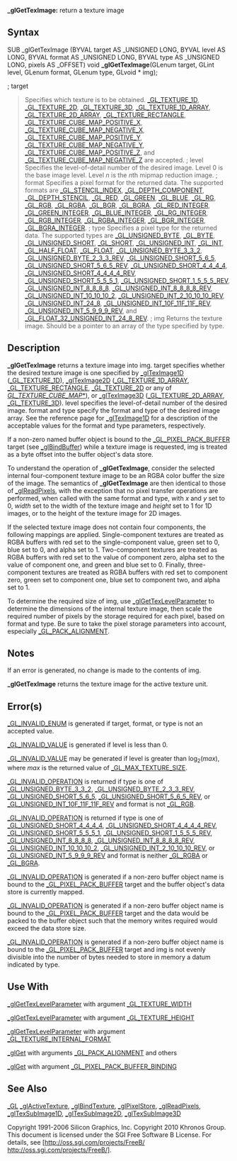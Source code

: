 **_glGetTexImage:** return a texture image


## Syntax


  SUB _glGetTexImage (BYVAL target AS _UNSIGNED LONG, BYVAL level AS LONG, BYVAL format AS _UNSIGNED LONG, BYVAL type AS _UNSIGNED LONG, pixels AS _OFFSET)
  void **_glGetTexImage**(GLenum target, GLint level, GLenum format, GLenum type, GLvoid * img);


; target
>  Specifies which texture is to be obtained. [_GL_TEXTURE_1D](_GL_TEXTURE_1D), [_GL_TEXTURE_2D](_GL_TEXTURE_2D), [_GL_TEXTURE_3D](_GL_TEXTURE_3D), [_GL_TEXTURE_1D_ARRAY](_GL_TEXTURE_1D_ARRAY), [_GL_TEXTURE_2D_ARRAY](_GL_TEXTURE_2D_ARRAY), [_GL_TEXTURE_RECTANGLE](_GL_TEXTURE_RECTANGLE), [_GL_TEXTURE_CUBE_MAP_POSITIVE_X](_GL_TEXTURE_CUBE_MAP_POSITIVE_X), [_GL_TEXTURE_CUBE_MAP_NEGATIVE_X](_GL_TEXTURE_CUBE_MAP_NEGATIVE_X), [_GL_TEXTURE_CUBE_MAP_POSITIVE_Y](_GL_TEXTURE_CUBE_MAP_POSITIVE_Y), [_GL_TEXTURE_CUBE_MAP_NEGATIVE_Y](_GL_TEXTURE_CUBE_MAP_NEGATIVE_Y), [_GL_TEXTURE_CUBE_MAP_POSITIVE_Z](_GL_TEXTURE_CUBE_MAP_POSITIVE_Z), and [_GL_TEXTURE_CUBE_MAP_NEGATIVE_Z](_GL_TEXTURE_CUBE_MAP_NEGATIVE_Z) are accepted.
; level
>  Specifies the level-of-detail number of the desired image. Level 0 is the base image level. Level *n* is the *n*th mipmap reduction image.
; format
>  Specifies a pixel format for the returned data. The supported formats are [_GL_STENCIL_INDEX](_GL_STENCIL_INDEX), [_GL_DEPTH_COMPONENT](_GL_DEPTH_COMPONENT), [_GL_DEPTH_STENCIL](_GL_DEPTH_STENCIL), [_GL_RED](_GL_RED), [_GL_GREEN](_GL_GREEN), [_GL_BLUE](_GL_BLUE), [_GL_RG](_GL_RG), [_GL_RGB](_GL_RGB), [_GL_RGBA](_GL_RGBA), [_GL_BGR](_GL_BGR), [_GL_BGRA](_GL_BGRA), [_GL_RED_INTEGER](_GL_RED_INTEGER), [_GL_GREEN_INTEGER](_GL_GREEN_INTEGER), [_GL_BLUE_INTEGER](_GL_BLUE_INTEGER), [_GL_RG_INTEGER](_GL_RG_INTEGER), [_GL_RGB_INTEGER](_GL_RGB_INTEGER), [_GL_RGBA_INTEGER](_GL_RGBA_INTEGER), [_GL_BGR_INTEGER](_GL_BGR_INTEGER), [_GL_BGRA_INTEGER](_GL_BGRA_INTEGER).
; type
>  Specifies a pixel type for the returned data. The supported types are [_GL_UNSIGNED_BYTE](_GL_UNSIGNED_BYTE), [_GL_BYTE](_GL_BYTE), [_GL_UNSIGNED_SHORT](_GL_UNSIGNED_SHORT), [_GL_SHORT](_GL_SHORT), [_GL_UNSIGNED_INT](_GL_UNSIGNED_INT), [_GL_INT](_GL_INT), [_GL_HALF_FLOAT](_GL_HALF_FLOAT), [_GL_FLOAT](_GL_FLOAT), [_GL_UNSIGNED_BYTE_3_3_2](_GL_UNSIGNED_BYTE_3_3_2), [_GL_UNSIGNED_BYTE_2_3_3_REV](_GL_UNSIGNED_BYTE_2_3_3_REV), [_GL_UNSIGNED_SHORT_5_6_5](_GL_UNSIGNED_SHORT_5_6_5), [_GL_UNSIGNED_SHORT_5_6_5_REV](_GL_UNSIGNED_SHORT_5_6_5_REV), [_GL_UNSIGNED_SHORT_4_4_4_4](_GL_UNSIGNED_SHORT_4_4_4_4), [_GL_UNSIGNED_SHORT_4_4_4_4_REV](_GL_UNSIGNED_SHORT_4_4_4_4_REV), [_GL_UNSIGNED_SHORT_5_5_5_1](_GL_UNSIGNED_SHORT_5_5_5_1), [_GL_UNSIGNED_SHORT_1_5_5_5_REV](_GL_UNSIGNED_SHORT_1_5_5_5_REV), [_GL_UNSIGNED_INT_8_8_8_8](_GL_UNSIGNED_INT_8_8_8_8), [_GL_UNSIGNED_INT_8_8_8_8_REV](_GL_UNSIGNED_INT_8_8_8_8_REV), [_GL_UNSIGNED_INT_10_10_10_2](_GL_UNSIGNED_INT_10_10_10_2), [_GL_UNSIGNED_INT_2_10_10_10_REV](_GL_UNSIGNED_INT_2_10_10_10_REV), [_GL_UNSIGNED_INT_24_8](_GL_UNSIGNED_INT_24_8), [_GL_UNSIGNED_INT_10F_11F_11F_REV](_GL_UNSIGNED_INT_10F_11F_11F_REV), [_GL_UNSIGNED_INT_5_9_9_9_REV](_GL_UNSIGNED_INT_5_9_9_9_REV), and [_GL_FLOAT_32_UNSIGNED_INT_24_8_REV](_GL_FLOAT_32_UNSIGNED_INT_24_8_REV).
; img
>  Returns the texture image. Should be a pointer to an array of the type specified by type.


## Description


**_glGetTexImage** returns a texture image into img. target specifies whether the desired texture image is one specified by [_glTexImage1D](_glTexImage1D) ([_GL_TEXTURE_1D](_GL_TEXTURE_1D)), [_glTexImage2D](_glTexImage2D) ([_GL_TEXTURE_1D_ARRAY](_GL_TEXTURE_1D_ARRAY), [_GL_TEXTURE_RECTANGLE](_GL_TEXTURE_RECTANGLE), [_GL_TEXTURE_2D](_GL_TEXTURE_2D) or any of [_GL_TEXTURE_CUBE_MAP_*](_GL_TEXTURE_CUBE_MAP_*)), or [_glTexImage3D](_glTexImage3D) ([_GL_TEXTURE_2D_ARRAY](_GL_TEXTURE_2D_ARRAY), [_GL_TEXTURE_3D](_GL_TEXTURE_3D)). level specifies the level-of-detail number of the desired image. format and type specify the format and type of the desired image array. See the reference page for [_glTexImage1D](_glTexImage1D) for a description of the acceptable values for the format and type parameters, respectively.

If a non-zero named buffer object is bound to the [_GL_PIXEL_PACK_BUFFER](_GL_PIXEL_PACK_BUFFER) target (see [_glBindBuffer](_glBindBuffer)) while a texture image is requested, img is treated as a byte offset into the buffer object's data store.

To understand the operation of **_glGetTexImage**, consider the selected internal four-component texture image to be an RGBA color buffer the size of the image. The semantics of **_glGetTexImage** are then identical to those of [_glReadPixels](_glReadPixels), with the exception that no pixel transfer operations are performed, when called with the same format and type, with *x* and *y* set to 0, *width* set to the width of the texture image and *height* set to 1 for 1D images, or to the height of the texture image for 2D images.

If the selected texture image does not contain four components, the following mappings are applied. Single-component textures are treated as RGBA buffers with red set to the single-component value, green set to 0, blue set to 0, and alpha set to 1. Two-component textures are treated as RGBA buffers with red set to the value of component zero, alpha set to the value of component one, and green and blue set to 0. Finally, three-component textures are treated as RGBA buffers with red set to component zero, green set to component one, blue set to component two, and alpha set to 1.

To determine the required size of img, use [_glGetTexLevelParameter](_glGetTexLevelParameter) to determine the dimensions of the internal texture image, then scale the required number of pixels by the storage required for each pixel, based on format and type. Be sure to take the pixel storage parameters into account, especially [_GL_PACK_ALIGNMENT](_GL_PACK_ALIGNMENT).


## Notes


If an error is generated, no change is made to the contents of img.

**_glGetTexImage** returns the texture image for the active texture unit.


## Error(s)


[_GL_INVALID_ENUM](_GL_INVALID_ENUM) is generated if target, format, or type is not an accepted value.

[_GL_INVALID_VALUE](_GL_INVALID_VALUE) is generated if level is less than 0.

[_GL_INVALID_VALUE](_GL_INVALID_VALUE) may be generated if level is greater than log<sub>2</sub>(*max*), where *max* is the returned value of [_GL_MAX_TEXTURE_SIZE](_GL_MAX_TEXTURE_SIZE).

[_GL_INVALID_OPERATION](_GL_INVALID_OPERATION) is returned if type is one of [_GL_UNSIGNED_BYTE_3_3_2](_GL_UNSIGNED_BYTE_3_3_2), [_GL_UNSIGNED_BYTE_2_3_3_REV](_GL_UNSIGNED_BYTE_2_3_3_REV), [_GL_UNSIGNED_SHORT_5_6_5](_GL_UNSIGNED_SHORT_5_6_5), [_GL_UNSIGNED_SHORT_5_6_5_REV](_GL_UNSIGNED_SHORT_5_6_5_REV), or [_GL_UNSIGNED_INT_10F_11F_11F_REV](_GL_UNSIGNED_INT_10F_11F_11F_REV) and format is not [_GL_RGB](_GL_RGB).

[_GL_INVALID_OPERATION](_GL_INVALID_OPERATION) is returned if type is one of [_GL_UNSIGNED_SHORT_4_4_4_4](_GL_UNSIGNED_SHORT_4_4_4_4), [_GL_UNSIGNED_SHORT_4_4_4_4_REV](_GL_UNSIGNED_SHORT_4_4_4_4_REV), [_GL_UNSIGNED_SHORT_5_5_5_1](_GL_UNSIGNED_SHORT_5_5_5_1), [_GL_UNSIGNED_SHORT_1_5_5_5_REV](_GL_UNSIGNED_SHORT_1_5_5_5_REV), [_GL_UNSIGNED_INT_8_8_8_8](_GL_UNSIGNED_INT_8_8_8_8), [_GL_UNSIGNED_INT_8_8_8_8_REV](_GL_UNSIGNED_INT_8_8_8_8_REV), [_GL_UNSIGNED_INT_10_10_10_2](_GL_UNSIGNED_INT_10_10_10_2), [_GL_UNSIGNED_INT_2_10_10_10_REV](_GL_UNSIGNED_INT_2_10_10_10_REV), or [_GL_UNSIGNED_INT_5_9_9_9_REV](_GL_UNSIGNED_INT_5_9_9_9_REV) and format is neither [_GL_RGBA](_GL_RGBA) or [_GL_BGRA](_GL_BGRA).

[_GL_INVALID_OPERATION](_GL_INVALID_OPERATION) is generated if a non-zero buffer object name is bound to the [_GL_PIXEL_PACK_BUFFER](_GL_PIXEL_PACK_BUFFER) target and the buffer object's data store is currently mapped.

[_GL_INVALID_OPERATION](_GL_INVALID_OPERATION) is generated if a non-zero buffer object name is bound to the [_GL_PIXEL_PACK_BUFFER](_GL_PIXEL_PACK_BUFFER) target and the data would be packed to the buffer object such that the memory writes required would exceed the data store size.

[_GL_INVALID_OPERATION](_GL_INVALID_OPERATION) is generated if a non-zero buffer object name is bound to the [_GL_PIXEL_PACK_BUFFER](_GL_PIXEL_PACK_BUFFER) target and img is not evenly divisible into the number of bytes needed to store in memory a datum indicated by type.


## Use With


[_glGetTexLevelParameter](_glGetTexLevelParameter) with argument [_GL_TEXTURE_WIDTH](_GL_TEXTURE_WIDTH)

[_glGetTexLevelParameter](_glGetTexLevelParameter) with argument [_GL_TEXTURE_HEIGHT](_GL_TEXTURE_HEIGHT)

[_glGetTexLevelParameter](_glGetTexLevelParameter) with argument [_GL_TEXTURE_INTERNAL_FORMAT](_GL_TEXTURE_INTERNAL_FORMAT)

[_glGet](_glGet) with arguments [_GL_PACK_ALIGNMENT](_GL_PACK_ALIGNMENT) and others

[_glGet](_glGet) with argument [_GL_PIXEL_PACK_BUFFER_BINDING](_GL_PIXEL_PACK_BUFFER_BINDING)


## See Also


[_GL](_GL)
[_glActiveTexture](_glActiveTexture), [_glBindTexture](_glBindTexture), [_glPixelStore](_glPixelStore), [_glReadPixels](_glReadPixels), [_glTexSubImage1D](_glTexSubImage1D), [_glTexSubImage2D](_glTexSubImage2D), [_glTexSubImage3D](_glTexSubImage3D)




Copyright 1991-2006 Silicon Graphics, Inc. Copyright 2010 Khronos Group. This document is licensed under the SGI Free Software B License. For details, see [http://oss.sgi.com/projects/FreeB/ http://oss.sgi.com/projects/FreeB/].

